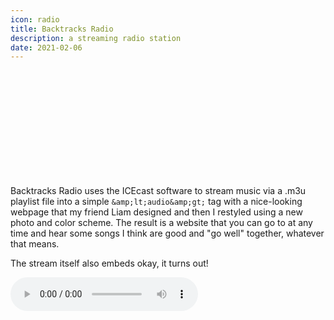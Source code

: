 ```yaml
---
icon: radio
title: Backtracks Radio
description: a streaming radio station
date: 2021-02-06
---
```


<div class="iframely-embed"><div class="iframely-responsive" style="height: 170px; padding-bottom: 0;"><a href="https://radio.backtracks.co/" data-iframely-url="//iframely.net/yx7mnj0K?theme=auto"></a></div></div><script async src="//iframely.net/embed.js"></script>

Backtracks Radio uses the ICEcast software to stream music via a .m3u playlist file into a simple `&amp;lt;audio&amp;gt;` tag with a nice-looking webpage that my friend Liam designed and then I restyled using a new photo and color scheme. The result is a website that you can go to at any time and hear some songs I think are good and "go well" together, whatever that means.

The stream itself also embeds okay, it turns out!

<audio controls>
    <source id="source" src="https://radio.backtracks.co:8443/stream" type="audio/mpeg">
</audio>

